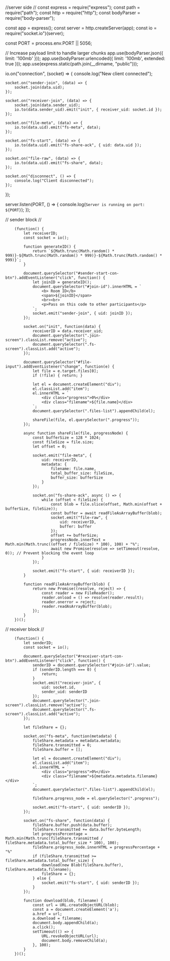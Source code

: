 //server side //
const express = require("express");
const path = require("path");
const http = require("http");
const bodyParser = require("body-parser");

const app = express();
const server = http.createServer(app);
const io = require("socket.io")(server);

const PORT = process.env.PORT || 5056;

// Increase payload limit to handle larger chunks
app.use(bodyParser.json({ limit: '100mb' }));
app.use(bodyParser.urlencoded({ limit: '100mb', extended: true }));
app.use(express.static(path.join(__dirname, "public")));

io.on("connection", (socket) => {
    console.log("New client connected");

    socket.on("sender-join", (data) => {
        socket.join(data.uid);
    });

    socket.on("receiver-join", (data) => {
        socket.join(data.sender_uid);
        io.to(data.sender_uid).emit("init", { receiver_uid: socket.id });
    });

    socket.on("file-meta", (data) => {
        io.to(data.uid).emit("fs-meta", data);
    });

    socket.on("fs-start", (data) => {
        io.to(data.uid).emit("fs-share-ack", { uid: data.uid });
    });

    socket.on("file-raw", (data) => {
        io.to(data.uid).emit("fs-share", data);
    });

    socket.on("disconnect", () => {
        console.log("Client disconnected");
    });
});

server.listen(PORT, () => {
    console.log(`Server is running on port: ${PORT}`);
});

// sender block //

        (function() {
            let receiverID;
            const socket = io();

            function generateID() {
                return `${Math.trunc(Math.random() * 999)}-${Math.trunc(Math.random() * 999)}-${Math.trunc(Math.random() * 999)}`;
            }

            document.querySelector("#sender-start-con-btn").addEventListener("click", function() {
                let joinID = generateID();
                document.querySelector("#join-id").innerHTML = `
                    <b> Room ID</b>
                    <span>${joinID}</span>
                    <br><br>
                    <p>Pass on this code to other participants</p>
                `;
                socket.emit("sender-join", { uid: joinID });
            });

            socket.on("init", function(data) {
                receiverID = data.receiver_uid;
                document.querySelector(".join-screen").classList.remove("active");
                document.querySelector(".fs-screen").classList.add("active");
            });

            document.querySelector("#file-input").addEventListener("change", function(e) {
                let file = e.target.files[0];
                if (!file) { return; }

                let el = document.createElement("div");
                el.classList.add("item");
                el.innerHTML = `
                    <div class="progress">0%</div>
                    <div class="filename">${file.name}</div>
                `;
                document.querySelector(".files-list").appendChild(el);

                shareFile(file, el.querySelector(".progress"));
            });

            async function shareFile(file, progressNode) {
                const bufferSize = 128 * 1024; 
                const fileSize = file.size;
                let offset = 0;

                socket.emit("file-meta", {
                    uid: receiverID,
                    metadata: {
                        filename: file.name,
                        total_buffer_size: fileSize,
                        buffer_size: bufferSize
                    }
                });

                socket.on("fs-share-ack", async () => {
                    while (offset < fileSize) {
                        const blob = file.slice(offset, Math.min(offset + bufferSize, fileSize));
                        const buffer = await readFileAsArrayBuffer(blob);
                        socket.emit("file-raw", {
                            uid: receiverID,
                            buffer: buffer
                        });
                        offset += bufferSize;
                        progressNode.innerText = Math.min(Math.trunc((offset / fileSize) * 100), 100) + "%";
                        await new Promise(resolve => setTimeout(resolve, 0)); // Prevent blocking the event loop
                    }
                });

                socket.emit("fs-start", { uid: receiverID });
            }

            function readFileAsArrayBuffer(blob) {
                return new Promise((resolve, reject) => {
                    const reader = new FileReader();
                    reader.onload = () => resolve(reader.result);
                    reader.onerror = reject;
                    reader.readAsArrayBuffer(blob);
                });
            }
        })();

// receiver block //

        (function() {
            let senderID;
            const socket = io();

            document.querySelector("#receiver-start-con-btn").addEventListener("click", function() {
                senderID = document.querySelector("#join-id").value;
                if (senderID.length === 0) {
                    return;
                }
                socket.emit("receiver-join", {
                    uid: socket.id,
                    sender_uid: senderID
                });
                document.querySelector(".join-screen").classList.remove("active");
                document.querySelector(".fs-screen").classList.add("active");
            });

            let fileShare = {};

            socket.on("fs-meta", function(metadata) {
                fileShare.metadata = metadata.metadata;
                fileShare.transmitted = 0;
                fileShare.buffer = [];

                let el = document.createElement("div");
                el.classList.add("item");
                el.innerHTML = `
                    <div class="progress">0%</div>
                    <div class="filename">${metadata.metadata.filename}</div>
                `;
                document.querySelector(".files-list").appendChild(el);

                fileShare.progress_node = el.querySelector(".progress");

                socket.emit("fs-start", { uid: senderID });
            });

            socket.on("fs-share", function(data) {
                fileShare.buffer.push(data.buffer);
                fileShare.transmitted += data.buffer.byteLength;
                let progressPercentage = Math.min(Math.trunc(fileShare.transmitted / fileShare.metadata.total_buffer_size * 100), 100);
                fileShare.progress_node.innerHTML = progressPercentage + "%"
                if (fileShare.transmitted >= fileShare.metadata.total_buffer_size) {
                    download(new Blob(fileShare.buffer), fileShare.metadata.filename);
                    fileShare = {};
                } else {
                    socket.emit("fs-start", { uid: senderID });
                }
            });

            function download(blob, filename) {
                const url = URL.createObjectURL(blob);
                const a = document.createElement('a');
                a.href = url;
                a.download = filename;
                document.body.appendChild(a);
                a.click();
                setTimeout(() => {
                    URL.revokeObjectURL(url);
                    document.body.removeChild(a);
                }, 100);
            }
        })();

